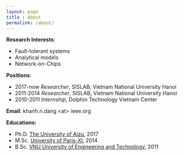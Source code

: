 ```yaml
---
layout: page
title : About
permalink: /about/
---
```


**Research Interests**:  
- Fault-tolerant systems
- Analytical models  
- Network-on-Chips

**Positions**:

- 2017-now _Researcher_, SISLAB, Vietnam National University Hanoi
- 2011-2014 _Researcher_, SISLAB, Vietnam National University Hanoi
- 2010-2011 _Internship_, Dolphin Technology Vietnam Center

**Email**: khanh.n.dang \<at\> ieee.org

**Educations:**  <br>
- Ph.D. [The University of Aizu](http://www.u-aizu.ac.jp/en/), 2017 <br>
- M.Sc. [University of Paris-XI](http://www.u-psud.fr/en/index.html), 2014    <br>
- B.Sc. [VNU University of Engineering and Technology](http://e.uet.vnu.edu.vn/), 2011    <br>
